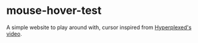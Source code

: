# mouse-hover-test

A simple website to play around with, cursor inspired from [Hyperplexed's video](https://www.youtube.com/watch?v=CZIJKkwc8l8).
